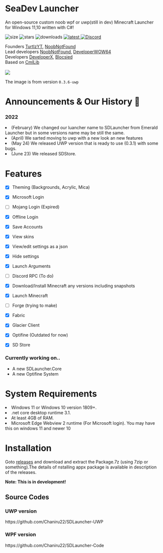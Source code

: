 # SeaDev Launcher
An open-source custom noob wpf or uwp(still in dev) Minecraft Launcher for Windows 11,10 written with C#!

![size](https://img.shields.io/github/repo-size/SeaDevTeam/SDLauncher-UWP?color=%23cc0000&label=Repo%20Size)
![stars](https://img.shields.io/github/stars/SeaDevTeam/SDLauncher-UWP?color=%23eeab00&label=Stars)
![downloads](https://img.shields.io/github/downloads/SeaDevTeam/SDLauncher/total?label=Downloads)
<a href="https://github.com/SeaDevTeam/SDLauncher/releases/latest/download/package.7z" target="_blank">
![latest](https://img.shields.io/github/v/release/SeaDevTeam/SDLauncher-UWP?label=Latest%20Stable)
</a>
<a href="https://discord.gg/kN7bjt6Ncq" target="_blank">
![Discord](https://img.shields.io/discord/949252950772027412)
</a>

Founders <a href="https://gitgub.com/TurtlzYT">TurtlzYT</a>, <a href="https://gitgub.com/NoobNotFound">NoobNotFound</a><br>
Lead developers  <a href="https://gitgub.com/NoobNotFound">NoobNotFound</a>, <a href="https://gitgub.com/DeveloperWOW64">DeveloperWOW64</a><br>
Developers <a href="https://gitgub.com/developerx-official">DeveloperX</a>, <a href="https://gitgub.com/Blocsied">Blocsied</a>
<br>
Based on <a href="https://github.com/CmlLib/CmlLib.Core" >CmlLib</a>
<br>
<br>
<img src="https://user-images.githubusercontent.com/82730163/170818956-8c32d257-dbec-42d6-bf5d-f34103eeb006.png" />

The image is from version ``0.3.6-uwp``

# Announcements & Our History 📢
<h3>2022</h3>
<li>(February) We changed our luancher name to SDLauncher from Emerald Launcher but in some versions name may be still the same.</li>
<li>(April) We sarted moving to uwp with a new look an new features</li>
<li>(May 24) We released UWP version that is ready to use (0.3.1) with some bugs. </li>
<li>(June 23) We released SDStore. </li>


# Features
- [x] Theming (Backgrounds, Acrylic, Mica)
- [x] Microsoft Login
- [ ] Mojang Login (Expired)
- [x] Offline Login
- [x] Save Accounts
- [x] View skins
- [x] View/edit settings as a json
- [x] Hide settings
- [x] Launch Arguments
- [ ] Discord RPC (To do)
- [x] Download/Install Minecraft any versions including snapshots
- [x] Launch Minecraft
- [ ] Forge (trying to make)
- [x] Fabric
- [x] Glacier Client
- [x] Optifine (Outdated for now)
- [x] SD Store


<h3> Currently working on.. </h3>

- A new SDLauncher.Core
- A new Optifine System

# System Requirements

<li>Windows 11 or Windows 10 version 1809+.</li>
<li>.net core desktop runtime 3.1.</li>
<li>At least 4GB of RAM.</li>
<li>Microsoft Edge Webview 2 runtime (For Microsoft login). You may have this on windows 11 and newer 10</li>

<h1>Installation </h1>
Goto <a href="https://github.com/SeaDevTeam/SDLauncher/releases/">releases</a> and download and extract the Package.7z (using 7zip or something).The details of nstalling appx package is available in description of the releases.
<br>

<b>Note: This is in development!</b>

<h2>Source Codes</h2>

<h3>UWP version</h3>
https://github.com/Chaniru22/SDLauncher-UWP

<h3>WPF version</h3>
https://github.com/Chaniru22/SDLauncher-Code
